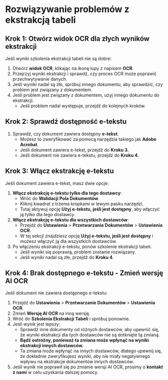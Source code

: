 # Rozwiązywanie problemów z ekstrakcją tabeli

## **Krok 1: Otwórz widok OCR dla złych wyników ekstrakcji**

Jeśli wyniki szkolenia ekstrakcji tabeli nie są dobre:

1. Otwórz **widok OCR**, klikając na ikonę lupy z napisem **OCR**.
2. Przejrzyj wyniki ekstrakcji i sprawdź, czy proces OCR może poprawić przechwytywanie danych.
3. Jeśli wyniki nadal są złe, spróbuj innego dokumentu, aby sprawdzić, czy problem jest związany z dokumentem.
4. Jeśli problem jest związany z dokumentem, użyj innego dokumentu do ekstrakcji.
   * Jeśli problem nadal występuje, przejdź do kolejnych kroków.

## **Krok 2: Sprawdź dostępność e-tekstu**

1. Sprawdź, czy dokument zawiera dostępny **e-tekst**.
   * Możesz to zweryfikować za pomocą narzędzia takiego jak **Adobe Acrobat**.
   * Jeśli dokument zawiera e-tekst, przejdź do **Kroku 3.**
   * Jeśli dokument nie zawiera e-tekstu, przejdź do **Kroku 4.**

## **Krok 3: Włącz ekstrakcję e-tekstu**

Jeśli dokument zawiera e-tekst, masz dwie opcje:

1. **Włącz ekstrakcję e-tekstu tylko dla tego dostawcy**:
   * Wróć do **Walidacji Pola Dokumentów**.
   * Kliknij kwadrat z trzema kropkami w lewym pasku narzędzi.
   * Tutaj aktywuj opcję **Użyj e-tekstu, jeśli jest dostępny**, aby włączyć ją tylko dla tego dostawcy.
2. **Włącz ekstrakcję e-tekstu dla wszystkich dostawców**:
   * Przejdź do **Ustawienia** > **Przetwarzanie Dokumentów** > **Ustawienia OCR**.
   * W tej sekcji znajdziesz opcję **Użyj e-tekstu, jeśli jest dostępny** i możesz włączyć ją dla wszystkich dostawców.
3. Po włączeniu ekstrakcji e-tekstu, ponów szkolenie ekstrakcji tabeli.
   * Jeśli wyniki się poprawią, problem zostanie rozwiązany.
   * Jeśli wyniki nadal są złe, przejdź do **Kroku 4**.

## **Krok 4: Brak dostępnego e-tekstu - Zmień wersję AI OCR**

Jeśli dokument nie zawiera dostępnego e-tekstu:

1. Przejdź do **Ustawienia** > **Przetwarzanie Dokumentów** > **Ustawienia OCR**.
2. Zmień **Wersję AI OCR** na inną wersję.
3. Wróć do **Szkolenia Ekstrakcji Tabeli** i spróbuj ponownie.
4. Jeśli wynik jest lepszy:
   * Sprawdź inne dokumenty od różnych dostawców, aby upewnić się, że wyniki ekstrakcji dla tych dostawców nie są dotknięte tą zmianą.
   * **Bądź ostrożny, ponieważ ta zmiana może wpłynąć na wyniki ekstrakcji innych dostawców.**
   * Ta zmiana może wpłynąć na innych dostawców, dlatego upewnij się, że dokładnie zweryfikujesz wyniki, aby nie miały negatywnego wpływu na ekstrakcje dokumentów innych dostawców.
5. Jeśli wynik nie poprawił się po zmianie wersji AI OCR, prosimy o **kontakt z nami** w celu uzyskania dalszej pomocy.
